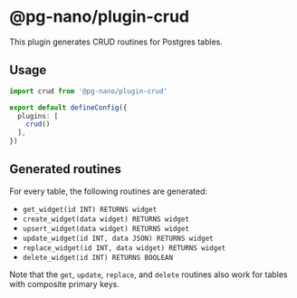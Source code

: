 # @pg-nano/plugin-crud

This plugin generates CRUD routines for Postgres tables.

## Usage

```ts
import crud from '@pg-nano/plugin-crud'

export default defineConfig({
  plugins: [
    crud()
  ],
})
```

## Generated routines

For every table, the following routines are generated:

- `get_widget(id INT) RETURNS widget`
- `create_widget(data widget) RETURNS widget`
- `upsert_widget(data widget) RETURNS widget`
- `update_widget(id INT, data JSON) RETURNS widget`
- `replace_widget(id INT, data widget) RETURNS widget`
- `delete_widget(id INT) RETURNS BOOLEAN`

Note that the `get`, `update`, `replace`, and `delete` routines also work for tables with composite primary keys.
